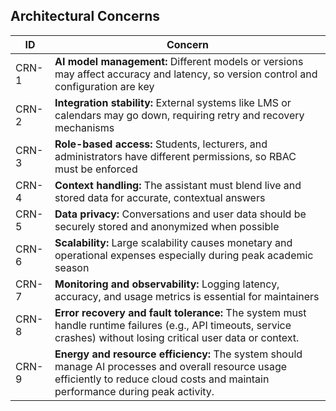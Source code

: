 ## Architectural Concerns

| ID   | Concern |
|----  |---------|
|CRN-1|**AI model management:** Different models or versions may affect accuracy and latency, so version control and configuration are key|
|CRN-2|**Integration stability:** External systems like LMS or calendars may go down, requiring retry and recovery mechanisms|
|CRN-3|**Role-based access:** Students, lecturers, and administrators have different permissions, so RBAC must be enforced|
|CRN-4|**Context handling:** The assistant must blend live and stored data for accurate, contextual answers|
|CRN-5|**Data privacy:** Conversations and user data should be securely stored and anonymized when possible| 
|CRN-6|**Scalability:** Large scalability causes monetary and operational expenses especially during peak academic season|
|CRN-7|**Monitoring and observability:** Logging latency, accuracy, and usage metrics is essential for maintainers|
|CRN-8|**Error recovery and fault tolerance:** The system must handle runtime failures (e.g., API timeouts, service crashes) without losing critical user data or context.|
|CRN-9|**Energy and resource efficiency:** The system should manage AI processes and overall resource usage efficiently to reduce cloud costs and maintain performance during peak activity.|
